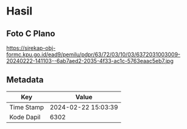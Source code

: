 # Hasil

## Foto C Plano

https://sirekap-obj-formc.kpu.go.id/ead9/pemilu/pdpr/63/72/03/10/03/6372031003009-20240222-141103--6ab7aed2-2035-4f33-ac1c-5763eaac5eb7.jpg


## Metadata

| Key        | Value               |
| ---------- | ------------------- |
| Time Stamp | 2024-02-22 15:03:39 |
| Kode Dapil | 6302                |



